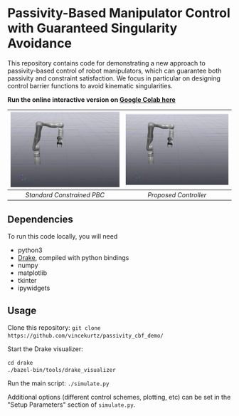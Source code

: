 # Passivity-Based Manipulator Control with Guaranteed Singularity Avoidance

This repository contains code for demonstrating a new approach to passivity-based control of robot manipulators, which can guarantee both passivity and constraint satisfaction. We focus in particular on designing control barrier functions to avoid kinematic singularities. 

**Run the online interactive version on [Google Colab here](https://colab.research.google.com/github/vincekurtz/passivity_cbf_demo/blob/master/colab.ipynb)**

| ![](standard_constrained.gif)| ![](ours.gif)         | 
|:----------------------------:|:---------------------:|
| *Standard Constrained PBC*   | *Proposed Controller* |

## Dependencies

To run this code locally, you will need

- python3
- [Drake](https://drake.mit.edu/), compiled with python bindings
- numpy
- matplotlib
- tkinter
- ipywidgets

## Usage

Clone this repository: `git clone https://github.com/vincekurtz/passivity_cbf_demo/`

Start the Drake visualizer: 
```
cd drake
./bazel-bin/tools/drake_visualizer
```

Run the main script: `./simulate.py`

Additional options (different control schemes, plotting, etc) can be set in the "Setup Parameters" section of `simulate.py`.
